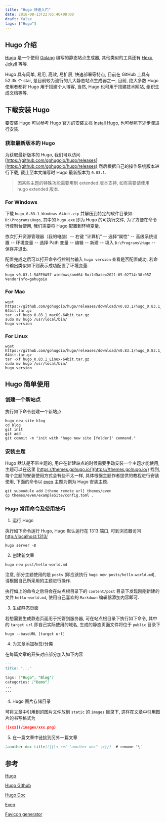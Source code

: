 ```yaml
---
title: "Hugo 快速入门"
date: 2018-08-13T22:05:40+08:00
draft: false
tags: ["Hugo"]
---
```


## Hugo 介绍

[Hugo](https://gohugo.io) 是一个使用 [Golang](https://golang.org) 编写的静态站点生成器, 其他类似的工具还有 [Hexo](https://hexo.io), [Jekyll](https://jekyllrb.com) 等等.

Hugo 具有简单, 易用, 高效, 易扩展, 快速部署等特点, 目前在 GitHub 上具有 52.3k 个 star, 是目前较为流行的几大静态站点生成器之一, 目前, 绝大多数 Hugo 使用者都将 Hugo 用于搭建个人博客, 当然, Hugo 也可用于搭建技术网站, 组织生成文档等等.

<!--more-->

## 下载安装 Hugo

要安装 Hugo 可以参考 Hugo 官方的安装文档 [Install Hugo](https://gohugo.io/getting-started/installing/), 也可参照下述步骤进行安装.

### 获取最新版本的 Hugo

为获取最新版本的 Hugo, 我们可以访问 [https://github.com/gohugoio/hugo/releases](https://github.com/gohugoio/hugo/releases) 然后根据自己的操作系统版本进行下载, 截止至本文编写时 Hugo 最新版本为 `0.83.1`.

> 因某些主题的特殊功能需要用到 extended 版本支持, 如有需要请使用 hugo extended 版本.

### For Windows

下载 ``hugo_0.83.1_Windows-64bit.zip`` 并解压到特定的软件目录如 ``D:\Programs\Hugo``, 其中的 ``hugo.exe`` 即为 Hugo 的可执行文件, 为了方便在命令行控制台使用, 我们需要将 Hugo 配置到环境变量.

依次打开资源管理器（我的电脑）-- 右键 “计算机” -- 选择“属性” -- 高级系统设置 -- 环境变量 -- 选择 Path 变量 -- 编辑 -- 新建 -- 填入 ``D:\Programs\Hugo`` -- 保存并退出.

配置完成之后可以打开命令行控制台输入 ``hugo version`` 查看是否配置成功, 若命令输出类似如下则表示成功配置了环境变量.

``` shell
hugo v0.83.1-5AFE0A57 windows/amd64 BuildDate=2021-05-02T14:38:05Z VendorInfo=gohugoio
```

### For Mac

``` shell
wget https://github.com/gohugoio/hugo/releases/download/v0.83.1/hugo_0.83.1_macOS-64bit.tar.gz
tar -xf hugo_0.83.1_macOS-64bit.tar.gz
sudo mv hugo /usr/local/bin/
hugo version
```

### For Linux

``` shell
wget https://github.com/gohugoio/hugo/releases/download/v0.83.1/hugo_0.83.1_Linux-64bit.tar.gz
tar -xf hugo_0.83.1_Linux-64bit.tar.gz
sudo mv hugo /usr/local/bin/
hugo version
```

## Hugo 简单使用

### 创建一个新站点

执行如下命令创建一个新站点.

``` shell
hugo new site blog
cd blog
git init
git add .
git commit -m "init with 'hugo new site [folder]' command."
```

### 安装主题

Hugo 默认是不带主题的, 用户在新建站点的时候需要手动安装一个主题才能使用, 主题可以在这里 [https://themes.gohugo.io/](https://themes.gohugo.io/) 找到, 每个主题的安装使用方式会有些不太一样, 具体根据主题作者提供的教程进行安装使用, 下面的命令以 [even](https://github.com/olOwOlo/hugo-theme-even) 主题为例为 Hugo 安装主题.

``` shell
git submodule add [theme remote url] themes/even
cp themes/even/exampleSite/config.toml .
```

### Hugo 常用命令及使用技巧

1. 运行 Hugo

执行如下命令运行 Hugo, Hugo 默认运行在 1313 端口, 可到浏览器访问 [http://localhost:1313/](http://localhost:1313/)

``` shell
hugo server -D
```

2. 创建新文章

``` shell
hugo new post/hello-world.md
```

注意, 部分主题使用的是 ``posts`` (即应该执行 ``hugo new posts/hello-world.md``), 请根据自己所采用的主题进行操作.

执行如上的命令之后将会在站点根目录下的 ``content/post`` 目录下发现刚刚新建的文件 ``hello-world.md``, 使用自己喜欢的 `Markdown` 编辑器添加内容即可.

3. 生成静态页面

若想需要生成静态页面用于托管到服务器, 可在站点根目录下执行如下命令, 其中的 ``target url`` 即自己实际使用的域名, 生成的静态页面文件将位于 ``public`` 目录下

``` shell
hugo --baseURL [target url]
```

4. 为文章添加标签/分类

在每篇文章的开头对应部分加入如下内容

``` markdown
---
title: "..."
...
tags: ["Hugo", "Blog"]
categories: ["Demo"]
...
---
```

4. Hugo 图片存储目录

可将文章中引用到的图片文件放到 ``static`` 的 ``images`` 目录下, 这样在文章中引用图片的书写格式为

``` markdown
![xxx](/images/xxx.png)
```

5. 在一篇文章中链接到另外一篇文章

``` markdown
[another-doc-title]({{\< ref "another-doc" \>}})  # remove '\'
```

## 参考

[Hugo](https://gohugo.io/)

[Hugo Github](https://github.com/gohugoio/hugo)

[Hugo Doc](https://gohugo.io/documentation/)

[Even](https://github.com/olOwOlo/hugo-theme-even)

[Favicon generator](https://realfavicongenerator.net)
